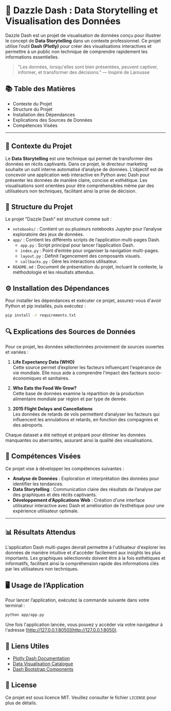# 🌟 Dazzle Dash : Data Storytelling et Visualisation des Données

Dazzle Dash est un projet de visualisation de données conçu pour illustrer le concept de **Data Storytelling** dans un contexte professionnel. Ce projet utilise l’outil **Dash (Plotly)** pour créer des visualisations interactives et permettre à un public non technique de comprendre rapidement les informations essentielles.

> "Les données, lorsqu'elles sont bien présentées, peuvent captiver, informer, et transformer des décisions." — Inspiré de Larousse

## 📚 Table des Matières

- Contexte du Projet
- Structure du Projet
- Installation des Dépendances
- Explications des Sources de Données
- Compétences Visées

---

## 📝 Contexte du Projet

Le **Data Storytelling** est une technique qui permet de transformer des données en récits captivants. Dans ce projet, le directeur marketing souhaite un outil interne automatisé d’analyse de données. L’objectif est de concevoir une application web interactive en Python avec Dash pour présenter les données de manière claire, concise et esthétique. Les visualisations sont orientées pour être compréhensibles même par des utilisateurs non techniques, facilitant ainsi la prise de décision.

## 📂 Structure du Projet

Le projet "Dazzle Dash" est structuré comme suit :

- `notebooks/` : Contient un ou plusieurs notebooks Jupyter pour l’analyse exploratoire des jeux de données.
- `app/` : Contient les différents scripts de l’application multi-pages Dash.
  - `app.py` : Script principal pour lancer l’application Dash.
  - `index.py` : Point d’entrée pour organiser la navigation multi-pages.
  - `layout.py` : Définit l’agencement des composants visuels.
  - `callbacks.py` : Gère les interactions utilisateur.
- `README.md` : Document de présentation du projet, incluant le contexte, la méthodologie et les résultats attendus.

## ⚙️ Installation des Dépendances

Pour installer les dépendances et exécuter ce projet, assurez-vous d'avoir Python et pip installés, puis exécutez :

```bash
pip install -r requirements.txt
```
## 🔍 Explications des Sources de Données

Pour ce projet, les données sélectionnées proviennent de sources ouvertes et variées :

1. **Life Expectancy Data (WHO)**  
   Cette source permet d’explorer les facteurs influençant l'espérance de vie mondiale. Elle nous aide à comprendre l'impact des facteurs socio-économiques et sanitaires.

2. **Who Eats the Food We Grow?**  
   Cette base de données examine la répartition de la production alimentaire mondiale par région et par type de denrée.

3. **2015 Flight Delays and Cancellations**  
   Les données de retards de vols permettent d’analyser les facteurs qui influencent les annulations et retards, en fonction des compagnies et des aéroports.

Chaque dataset a été nettoyé et préparé pour éliminer les données manquantes ou aberrantes, assurant ainsi la qualité des visualisations.

## 🎨 Compétences Visées

Ce projet vise à développer les compétences suivantes :

- **Analyse de Données** : Exploration et interprétation des données pour identifier les tendances.
- **Data Storytelling** : Communication claire des résultats de l’analyse par des graphiques et des récits captivants.
- **Développement d’Applications Web** : Création d’une interface utilisateur interactive avec Dash et amélioration de l’esthétique pour une expérience utilisateur optimale.

---

## 📊 Résultats Attendus

L'application Dash multi-pages devrait permettre à l'utilisateur d'explorer les données de manière intuitive et d'accéder facilement aux insights les plus importants. Les graphiques sélectionnés doivent être à la fois esthétiques et informatifs, facilitant ainsi la compréhension rapide des informations clés par les utilisateurs non techniques.

## 🖥️ Usage de l’Application

Pour lancer l’application, exécutez la commande suivante dans votre terminal :

```bash
python app/app.py
```

Une fois l'application lancée, vous pouvez y accéder via votre navigateur à l'adresse [http://127.0.0.1:8050](http://127.0.0.1:8050).

## 🔗 Liens Utiles

- [Plotly Dash Documentation](https://dash.plotly.com/)
- [Data Visualisation Catalogue](https://datavizcatalogue.com/index.html)
- [Dash Bootstrap Components](https://dash-bootstrap-components.opensource.faculty.ai/)

## 📝 License

Ce projet est sous licence MIT. Veuillez consulter le fichier `LICENSE` pour plus de détails.
